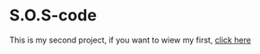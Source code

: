 # S.O.S-code
This is my second project, if you want to wiew my first,
[click here](https://github.com/Richienb/draco-fire)
